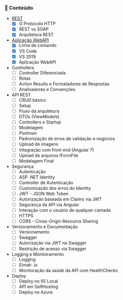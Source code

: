 ### 📖 Conteúdo

- [REST](./REST.md)
    - [x] O Protocolo HTTP
    - [x] REST vs SOAP
    - [x] Arquitetura REST

- [Aplicação WebAPI](./WEBAPI.md)
    - [x] Linha de comando
    - [x] VS Code
    - [x] VS 2019 
    - [x] Aplicação WebAPI

- Controllers
    - [ ] Controller Diferenciada
    - [ ] Rotas
    - [ ] Action Results e Formatadores de Respostas
    - [ ] Analisadores e Convenções

- API REST
    - [ ] CRUD básico
    - [ ] Setup
    - [ ] Fluxo da arquitetura
    - [ ] DTOs (ViewModels)
    - [ ] Controllers e Startup
    - [ ] Modelagem
    - [ ] Postman
    - [ ] Padronização de erros de validação e negócios
    - [ ] Upload de imagens
    - [ ] Integração com front end (Angular 7)
    - [ ] Upload de arquivos IFormFile
    - [ ] Modelagem Final

- Segurança
    - [ ] Autenticação
    - [ ] ASP .NET Identity
    - [ ] Controller de Autenticação
    - [ ] Customização dos erros do Identity
    - [ ] JWT - JSON Web Token
    - [ ] Autorização baseada em Claims via JWT
    - [ ] Segurança da API via Angular
    - [ ] Interação com o usuário de qualquer camada
    - [ ] HTTPS
    - [ ] CORS - Cross-Origin Resource Sharing

- Versionamento e Documentação
    - [ ] Versionamento
    - [ ] Swagger
    - [ ] Autorização via JWT no Swagger
    - [ ] Restrição de acesso via Swagger

- Logging e Monitoramento
    - [ ] Logging
    - [ ] Elmah .io
    - [ ] Monitoração da saúde da API com HealthChecks

- Deploy  
    - [ ] Deploy no IIS Local
    - [ ] API em SelfHosting
    - [ ] Deploy no Azure
